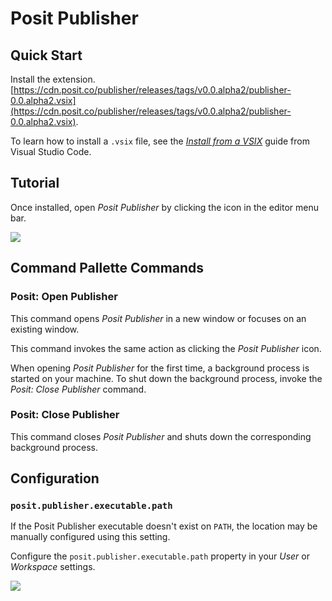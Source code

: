 # Posit Publisher

## Quick Start

Install the extension.
[https://cdn.posit.co/publisher/releases/tags/v0.0.alpha2/publisher-0.0.alpha2.vsix](https://cdn.posit.co/publisher/releases/tags/v0.0.alpha2/publisher-0.0.alpha2.vsix).

To learn how to install a `.vsix` file, see the [*Install from a VSIX*](https://code.visualstudio.com/docs/editor/extension-marketplace#_install-from-a-vsix) guide from Visual Studio Code.

## Tutorial

Once installed, open *Posit Publisher* by clicking the icon in the editor menu bar.

![](https://cdn.posit.co/publisher/assets/img/tutorial.png)

## Command Pallette Commands

### Posit: Open Publisher

This command opens *Posit Publisher* in a new window or focuses on an existing window.

This command invokes the same action as clicking the *Posit Publisher* icon.

When opening *Posit Publisher* for the first time, a background process is started on your machine. To shut down the background process, invoke the *Posit: Close Publisher* command.

### Posit: Close Publisher

This command closes *Posit Publisher* and shuts down the corresponding background process.

## Configuration

### `posit.publisher.executable.path`

If the Posit Publisher executable doesn't exist on `PATH`, the location may be manually configured using this setting.

Configure the `posit.publisher.executable.path` property in your *User* or *Workspace* settings.

![](https://cdn.posit.co/publisher/assets/img/settings.png)
